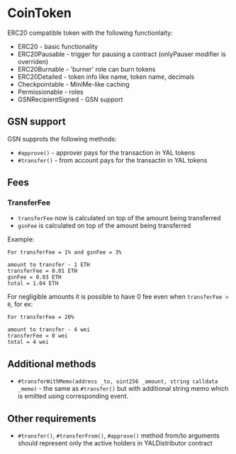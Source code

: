 # CoinToken

ERC20 compatible token with the following functionlaity:

* ERC20 - basic functionality
* ERC20Pausable - trigger for pausing a contract (onlyPauser modifier is overriden)
* ERC20Burnable - 'burner' role can burn tokens
* ERC20Detailed - token info like name, token name, decimals
* Checkpointable - MiniMe-like caching
* Permissionable - roles
* GSNRecipientSigned - GSN support


## GSN support

GSN supprots the following methods:
* `#approve()` - approver pays for the transaction in YAL tokens
* `#transfer()` - from account pays for the transactin in YAL tokens


## Fees
### TransferFee
* `transferFee` now is calculated on top of the amount being transferred
* `gsnFee` is calculated on top of the amount being transferred

Example:
```
For transferFee = 1% and gsnFee = 3%

amount to transfer - 1 ETH
transferFee = 0.01 ETH
gsnFee = 0.03 ETH
total = 1.04 ETH
```

For negligible amounts it is possible to have 0 fee even when `transferFee > 0`, for ex:

```
For transferFee = 20%

amount to transfer - 4 wei
transferFee = 0 wei
total = 4 wei
```


## Additional methods

* `#transferWithMemo(address _to, uint256 _amount, string calldata _memo)` - the same as `#transfer()` but with
additional string memo which is emitted using corresponding event.

## Other requirements

* `#transfer()`, `#transferFrom()`, `#approve()` method from/to arguments should represent only the active holders in YALDistributor contract

